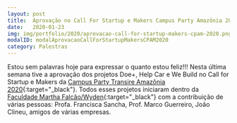 ```yaml
---
layout: post
title:  Aprovação no Call For Startup e Makers Campus Party Amazônia 2020
date:   2020-01-23
img: img/portfolio/2020/aprovacao-call-for-startup-makers-cpam-2020.png
modalID: modalAprovacaoCallForStartupMakersCPAM2020
category: Palestras
---
```


Estou sem palavras hoje para expressar o quanto estou feliz!!! Nesta última semana tive a aprovação dos projetos Doe+, Help Car e We Build no Call for Startup e Makers da [Campus Party Transire Amazônia 2020][cpam-2020]{:target="_black"}. Todos esses projetos iniciaram dentro da [Faculdade Martha Falcão/Wyden][fmf-wyden]{:target="_black"} com a contribuição de várias pessoas: Profa. Francisca Sancha, Prof. Marco Guerreiro, João Clineu, amigos de várias empresas.


[cpam-2020]: https://brasil.campus-party.org/campus-party-amazonia-2020/
[fmf-wyden]: https://www.wyden.com.br/fmf